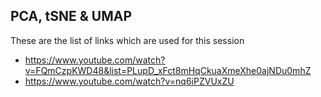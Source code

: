 ## PCA, tSNE & UMAP

These are the list of links which are used for this session

- https://www.youtube.com/watch?v=FQmCzpKWD48&list=PLupD_xFct8mHqCkuaXmeXhe0ajNDu0mhZ
- https://www.youtube.com/watch?v=nq6iPZVUxZU

